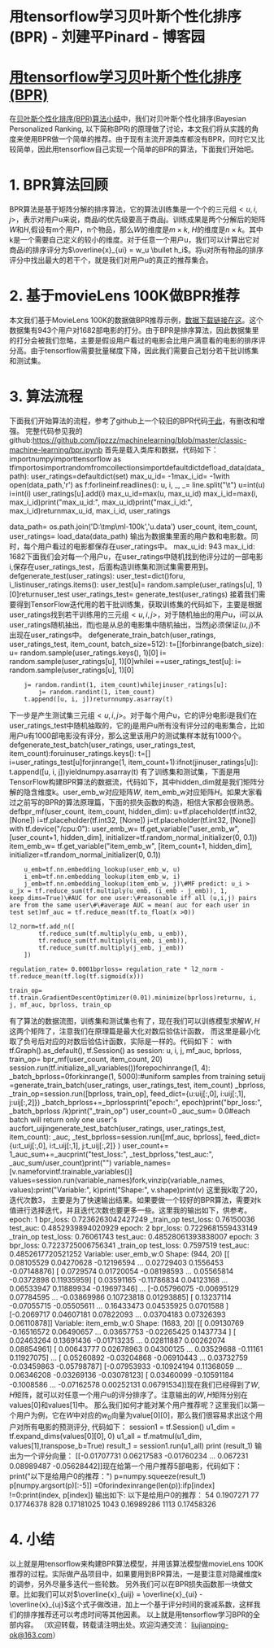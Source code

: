 
# 用tensorflow学习贝叶斯个性化排序(BPR) - 刘建平Pinard - 博客园






# [用tensorflow学习贝叶斯个性化排序(BPR)](https://www.cnblogs.com/pinard/p/9163481.html)
在[贝叶斯个性化排序(BPR)算法小结](https://www.cnblogs.com/pinard/p/9128682.html)中，我们对贝叶斯个性化排序(Bayesian Personalized Ranking, 以下简称BPR)的原理做了讨论，本文我们将从实践的角度来使用BPR做一个简单的推荐。由于现有主流开源类库都没有BPR，同时它又比较简单，因此用tensorflow自己实现一个简单的BPR的算法，下面我们开始吧。
# 1. BPR算法回顾
BPR算法是基于矩阵分解的排序算法，它的算法训练集是一个个的三元组$<u,i,j>$，表示对用户u来说，商品i的优先级要高于商品j。训练成果是两个分解后的矩阵$W$和$H$,假设有m个用户，n个物品，那么$W$的维度是$m \times k$, $H$的维度是$n \times k$。其中k是一个需要自己定义的较小的维度。对于任意一个用户u，我们可以计算出它对商品i的排序评分为$\overline{x}_{ui} = w_u \bullet h_i$。将u对所有物品的排序评分中找出最大的若干个，就是我们对用户u的真正的推荐集合。
# 2. 基于movieLens 100K做BPR推荐
本文我们基于MovieLens 100K的数据做BPR推荐示例，[数据下载链接在这](http://files.grouplens.org/datasets/movielens/ml-100k.zip)。这个数据集有943个用户对1682部电影的打分。由于BPR是排序算法，因此数据集里的打分会被我们忽略，主要是假设用户看过的电影会比用户满意看的电影的排序评分高。由于tensorflow需要批量梯度下降，因此我们需要自己划分若干批训练集和测试集。
# 3. 算法流程
下面我们开始算法的流程，参考了github上一个较旧的BPR代码[于此](https://github.com/dongx-duan/bpr/blob/master/bpr_mf.ipynb)，有删改和增强。
完整代码参见我的github:https://github.com/ljpzzz/machinelearning/blob/master/classic-machine-learning/bpr.ipynb
首先是载入类库和数据，代码如下：
importnumpyimporttensorflow as tfimportosimportrandomfromcollectionsimportdefaultdictdefload_data(data_path):
    user_ratings=defaultdict(set)
    max_u_id= -1max_i_id= -1with open(data_path,'r') as f:forlineinf.readlines():
            u, i, _, _= line.split("\t")
            u=int(u)
            i=int(i)
            user_ratings[u].add(i)
            max_u_id=max(u, max_u_id)
            max_i_id=max(i, max_i_id)print("max_u_id:", max_u_id)print("max_i_id:", max_i_id)returnmax_u_id, max_i_id, user_ratings
    
data_path= os.path.join('D:\\tmp\\ml-100k','u.data')
user_count, item_count, user_ratings= load_data(data_path)
输出为数据集里面的用户数和电影数。同时，每个用户看过的电影都保存在user_ratings中。
max_u_id: 943
max_i_id: 1682下面我们会对每一个用户u，在user_ratings中随机找到他评分过的一部电影i,保存在user_ratings_test，后面构造训练集和测试集需要用到。
defgenerate_test(user_ratings):
    user_test=dict()foru, i_listinuser_ratings.items():
        user_test[u]= random.sample(user_ratings[u], 1)[0]returnuser_test
user_ratings_test= generate_test(user_ratings)
接着我们需要得到TensorFlow迭代用的若干批训练集，获取训练集的代码如下，主要是根据user_ratings找到若干训练用的三元组$<u,i,j>$，对于随机抽出的用户u，i可以从user_ratings随机抽出，而j也是从总的电影集中随机抽出，当然j必须保证$(u,j)$不出现在user_ratings中。
defgenerate_train_batch(user_ratings, user_ratings_test, item_count, batch_size=512):
    t=[]forbinrange(batch_size):
        u= random.sample(user_ratings.keys(), 1)[0]
        i= random.sample(user_ratings[u], 1)[0]whilei ==user_ratings_test[u]:
            i= random.sample(user_ratings[u], 1)[0]
        
        j= random.randint(1, item_count)whilejinuser_ratings[u]:
            j= random.randint(1, item_count)
        t.append([u, i, j])returnnumpy.asarray(t)
下一步是产生测试集三元组$<u,i,j>$。对于每个用户u，它的评分电影i是我们在user_ratings_test中随机抽取的，它的j是用户u所有没有评分过的电影集合，比如用户u有1000部电影没有评分，那么这里该用户的测试集样本就有1000个。
defgenerate_test_batch(user_ratings, user_ratings_test, item_count):foruinuser_ratings.keys():
        t=[]
        i=user_ratings_test[u]forjinrange(1, item_count+1):ifnot(jinuser_ratings[u]):
                t.append([u, i, j])yieldnumpy.asarray(t)
有了训练集和测试集，下面是用TensorFlow构建BPR算法的数据流，代码如下，其中hidden_dim就是我们矩阵分解的隐含维度k。user_emb_w对应矩阵$W$, item_emb_w对应矩阵$H$。如果大家看过之前写的BPR的算法原理篇，下面的损失函数的构造，相信大家都会很熟悉。
defbpr_mf(user_count, item_count, hidden_dim):
    u=tf.placeholder(tf.int32, [None])
    i=tf.placeholder(tf.int32, [None])
    j=tf.placeholder(tf.int32, [None])
    with tf.device("/cpu:0"):
        user_emb_w= tf.get_variable("user_emb_w", [user_count+1, hidden_dim], 
                            initializer=tf.random_normal_initializer(0, 0.1))
        item_emb_w= tf.get_variable("item_emb_w", [item_count+1, hidden_dim], 
                                initializer=tf.random_normal_initializer(0, 0.1))
        
        u_emb=tf.nn.embedding_lookup(user_emb_w, u)
        i_emb=tf.nn.embedding_lookup(item_emb_w, i)
        j_emb=tf.nn.embedding_lookup(item_emb_w, j)\#MF predict: u_i > u_jx = tf.reduce_sum(tf.multiply(u_emb, (i_emb - j_emb)), 1, keep_dims=True)\#AUC for one user:\#reasonable iff all (u,i,j) pairs are from the same user\#\#average AUC = mean( auc for each user in test set)mf_auc = tf.reduce_mean(tf.to_float(x >0))
    
    l2_norm=tf.add_n([
            tf.reduce_sum(tf.multiply(u_emb, u_emb)), 
            tf.reduce_sum(tf.multiply(i_emb, i_emb)),
            tf.reduce_sum(tf.multiply(j_emb, j_emb))
        ])
    
    regulation_rate= 0.0001bprloss= regulation_rate * l2_norm -tf.reduce_mean(tf.log(tf.sigmoid(x)))
    
    train_op= tf.train.GradientDescentOptimizer(0.01).minimize(bprloss)returnu, i, j, mf_auc, bprloss, train_op
有了算法的数据流图，训练集和测试集也有了，现在我们可以训练模型求解$W,H$这两个矩阵了，注意我们在原理篇是最大化对数后验估计函数， 而这里是最小化取了负号后对应的对数后验估计函数，实际是一样的。代码如下：
with tf.Graph().as_default(), tf.Session() as session:
    u, i, j, mf_auc, bprloss, train_op= bpr_mf(user_count, item_count, 20)
    session.run(tf.initialize_all_variables())forepochinrange(1, 4):
        _batch_bprloss=0forkinrange(1, 5000):\#uniform samples from training setuij =generate_train_batch(user_ratings, user_ratings_test, item_count)
            _bprloss, _train_op=session.run([bprloss, train_op], 
                                feed_dict={u:uij[:,0], i:uij[:,1], j:uij[:,2]})
            _batch_bprloss+=_bprlossprint("epoch:", epoch)print("bpr_loss:", _batch_bprloss /k)print("_train_op")
        user_count=0
        _auc_sum= 0.0\#each batch will return only one user's aucfort_uijingenerate_test_batch(user_ratings, user_ratings_test, item_count):
            _auc, _test_bprloss=session.run([mf_auc, bprloss],
                                    feed_dict={u:t_uij[:,0], i:t_uij[:,1], j:t_uij[:,2]}
                                )
            user_count+= 1_auc_sum+=_aucprint("test_loss:", _test_bprloss,"test_auc:", _auc_sum/user_count)print("")
    variable_names= [v.nameforvintf.trainable_variables()]
    values=session.run(variable_names)fork,vinzip(variable_names, values):print("Variable:", k)print("Shape:", v.shape)print(v)
这里我k取了20， 迭代次数3， 主要是为了快速输出结果。如果要做一个较好的BPR算法，需要对k值进行选择迭代，并且迭代次数也要更多一些。这里我的输出如下，供参考。
epoch:  1
bpr_loss:  0.7236263042427249
_train_op
test_loss:  0.76150036 test_auc:  0.4852939894020929
epoch:  2
bpr_loss:  0.7229681559433149
_train_op
test_loss:  0.76061743 test_auc:  0.48528061393838007
epoch:  3
bpr_loss:  0.7223725006756341
_train_op
test_loss:  0.7597519 test_auc:  0.4852617720521252
Variable:  user_emb_w:0
Shape:  (944, 20)
[[ 0.08105529  0.04270628 -0.12196594 ...  0.02729403  0.1556453
  -0.07148876]
 [ 0.0729574   0.01720054 -0.08198593 ...  0.05565814 -0.0372898
   0.11935959]
 [ 0.03591165 -0.11786834  0.04123168 ...  0.06533947  0.11889934
  -0.19697346]
 ...
 [-0.05796075 -0.00695129  0.07784595 ... -0.03869986  0.10723818
   0.01293885]
 [ 0.13237114 -0.07055715 -0.05505611 ...  0.16433473  0.04535925
   0.0701588 ]
 [-0.2069717   0.04607181  0.07822093 ...  0.03704183  0.07326393
   0.06110878]]
Variable:  item_emb_w:0
Shape:  (1683, 20)
[[ 0.09130769 -0.16516572  0.06490657 ...  0.03657753 -0.02265425
   0.1437734 ]
 [ 0.02463264  0.13691436 -0.01713235 ...  0.02811887  0.00262074
   0.08854961]
 [ 0.00643777  0.02678963  0.04300125 ...  0.03529688 -0.11161
   0.11927075]
 ...
 [ 0.05260892 -0.03204868 -0.06910443 ...  0.03732759 -0.03459863
  -0.05798787]
 [-0.07953933 -0.10924194  0.11368059 ...  0.06346208 -0.03269136
  -0.03078123]
 [ 0.03460099 -0.10591184 -0.1008586  ... -0.07162578  0.00252131
   0.06791534]]现在我们已经得到了$W,H$矩阵，就可以对任意一个用户u的评分排序了。注意输出的$W,H$矩阵分别在values[0]和values[1]中。
那么我们如何才能对某个用户推荐呢？这里我们以第一个用户为例，它在$W$中对应的$w_0$向量为value[0][0]，那么我们很容易求出这个用户对所有电影的预测评分, 代码如下：
session1 = tf.Session()
u1_dim = tf.expand_dims(values[0][0], 0)
u1_all = tf.matmul(u1_dim, values[1],transpose_b=True)
result_1 = session1.run(u1_all)
print (result_1)
输出为一个评分向量：
[[-0.01707731  0.06217583 -0.01760234 ...  0.067231    0.08989487
  -0.05628442]]现在给第一个用户推荐5部电影，代码如下：
print("以下是给用户0的推荐：")
p=numpy.squeeze(result_1)
p[numpy.argsort(p)[:-5]] =0forindexinrange(len(p)):ifp[index] !=0:print(index, p[index])
输出如下:
以下是给用户0的推荐：
54 0.1907271
77 0.17746378
828 0.17181025
1043 0.16989286
1113 0.17458326
# 4. 小结
以上就是用tensorflow来构建BPR算法模型，并用该算法模型做movieLens 100K推荐的过程。实际做产品项目中，如果要用到BPR算法，一是要注意对隐藏维度k的调参，另外尽量多迭代一些轮数。
另外我们可以在BPR损失函数那一块做文章。比如我们可以对$\overline{x}_{uij} = \overline{x}_{ui} - \overline{x}_{uj}$这个式子做改进，加上一个基于评分时间的衰减系数，这样我们的排序推荐还可以考虑时间等其他因素。
以上就是用tensorflow学习BPR的全部内容。
（欢迎转载，转载请注明出处。欢迎沟通交流： liujianping-ok@163.com）





